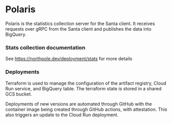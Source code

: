 # Polaris

Polaris is the statistics collection server for the Santa client. It receives
requests over gRPC from the Santa client and publishes the data into BigQuery.

### Stats collection documentation

See https://northpole.dev/deployment/stats for more details

### Deployments

Terraform is used to manage the configuration of the artifact registry, Cloud
Run service, and BigQuery table. The terraform state is stored in a shared GCS
bucket.

Deployments of new versions are automated through GitHub with the container
image being created through GitHub actions, with attestation. This also triggers
an update to the Cloud Run deployment.
